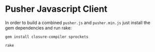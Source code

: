 # Pusher Javascript Client

In order to build a combined `pusher.js` and `pusher.min.js` just install the gem dependencies and run rake:

    gem install closure-compiler sprockets

    rake
